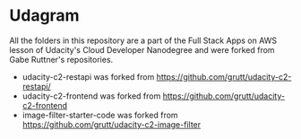 # Udagram
All the folders in this repository are a part of the Full Stack Apps on AWS lesson of Udacity's Cloud Developer Nanodegree and were forked from Gabe Ruttner's repositories.
- udacity-c2-restapi was forked from https://github.com/grutt/udacity-c2-restapi/
- udacity-c2-frontend was forked from https://github.com/grutt/udacity-c2-frontend
- image-filter-starter-code was forked from https://github.com/grutt/udacity-c2-image-filter
